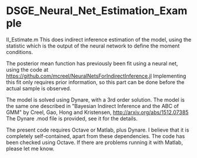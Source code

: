 # DSGE_Neural_Net_Estimation_Example


II_Estimate.m
This does indirect inference estimation of the model, using the statistic which is the output of the neural network to define the moment conditions.


The posterior mean function has previously been fit using a neural net, using the code at https://github.com/mcreel/NeuralNetsForIndirectInference.jl  Implementing this fit only requires prior information, so this part can be done before the actual sample is observed.

The model is solved using Dynare, with a 3rd order solution. The model is the same one described in  "Bayesian Indirect Inference and the ABC of GMM" by Creel, Gao, Hong and Kristensen, http://arxiv.org/abs/1512.07385 The Dynare .mod file is provided, see it for the details.

The present code requires Octave or Matlab, plus Dynare. I believe that it is completely self-contained, apart from these dependencies. The code has been checked using Octave. If there are problems running it with Matlab, please let me know.
